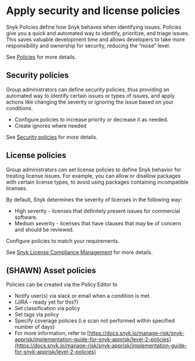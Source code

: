 # Apply security and license policies

Snyk Policies define how Snyk behaves when identifying issues. Policies give you a quick and automated way to identify, prioritize, and triage issues. This saves valuable development time and allows developers to take more responsibility and ownership for security, reducing the “noise” level.

See [Policies](../../../manage-risk/policies/) for more details.

## Security policies

Group administrators can define security policies, thus providing an automated way to identify certain issues or types of issues, and apply actions like changing the severity or ignoring the issue based on your conditions.

* Configure policies to increase priority or decrease it as needed.
* Create ignores where needed

See [Security policies](../../../manage-risk/policies/security-policies/) for more details.

## License policies

Group administrators can set license policies to define Snyk behavior for treating license issues. For example, you can allow or disallow packages with certain license types, to avoid using packages containing incompatible licenses.

By default, Snyk determines the severity of licenses in the following way:

* High severity - licenses that definitely present issues for commercial software.
* Medium severity - licenses that have clauses that may be of concern and should be reviewed.

Configure policies to match your requirements.

See [Snyk License Compliance Management](../../../scan-with-snyk/snyk-open-source/scan-open-source-libraries-and-licenses/snyk-license-compliance-management.md) for more details.

## (SHAWN) Asset policies

Policies can be created via the Policy Editor to

* Notify user(s) via slack or email when a condition is met
* (JIRA - ready yet for this?)
* Set classification via policy
* Set tags via policy
* Specify coverage policies (i.e scan not performed within specified number of days)
* For more information, refer to [https://docs.snyk.io/manage-risk/snyk-apprisk/implementation-guide-for-snyk-apprisk/level-2-policies](https://docs.snyk.io/manage-risk/snyk-apprisk/implementation-guide-for-snyk-apprisk/level-2-policies)
